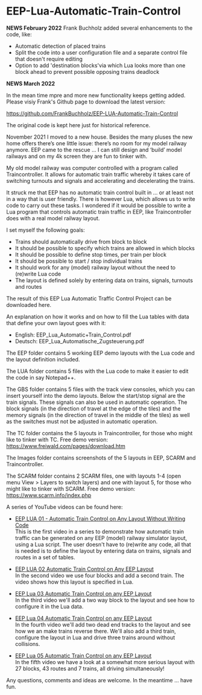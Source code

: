 # EEP-Lua-Automatic-Train-Control

**NEWS February 2022**
Frank Buchholz added several enhancements to the code, like:
 - Automatic detection of placed trains
 - Split the code into a user configuration file and a separate control file that doesn't require editing
 - Option to add 'destination blocks'via which Lua looks more than one block ahead to prevent possible opposing trains deadlock

**NEWS March 2022**

In the mean time mpre and more new functionality keeps getting added. Please visiy Frank's Github page to download the latest version:

https://github.com/FrankBuchholz/EEP-LUA-Automatic-Train-Control

The original code is kept here just for historical reference.

November 2021 I moved to a new house. Besides the many pluses the new home offers there’s one little issue: there’s no room for my model railway anymore. EEP came to the rescue … I can still design and ‘build’ model railways and on my 4k screen they are fun to tinker with.

My old model railway was computer controlled with a program called Traincontroller. It allows for automatic train traffic whereby it takes care of switching turnouts and signals and accelerating and decelerating the trains.

It struck me that EEP has no automatic train control built in … or at least not in a way that is user friendly. There is however Lua, which allows us to write code to carry out these tasks. I wondered if it would be possible to write a Lua program that controls automatic train traffic in EEP, like Traincontroller does with a real model railway layout.

I set myself the following goals:
 - Trains should automatically drive from block to block
 - It should be possible to specify which trains are allowed in which blocks
 - It should be possible to define stop times, per train per block
 - It should be possible to start / stop individual trains
 - It should work for any (model) railway layout without the need to (re)write Lua code 
 - The layout is defined solely by entering data on trains, signals, turnouts and routes

The result of this EEP Lua Automatic Traffic Control Project can be downloaded here.

An explanation on how it works and on how to fill the Lua tables with data that define your own layout goes with it:
 - English: EEP_Lua_Automatic+Train_Control.pdf
 - Deutsch: EEP_Lua_Automatische_Zugsteuerung.pdf

The EEP folder contains 5 working EEP demo layouts with the Lua code and the layout definition included. 

The LUA folder contains 5 files with the Lua code to make it easier to edit the code in say Notepad++.

The GBS folder contains 5 files with the track view consoles, which you can insert yourself into the demo layouts.
Below the start/stop signal are the train signals. These signals can also be used in automatic operation.
The block signals (in the direction of travel at the edge of the tiles) and the memory signals (in the direction of travel in the middle of the tiles) as well as the switches must not be adjusted in automatic operation.

The TC folder contains the 5 layouts in Traincontroller, for those who might like to tinker with TC. Free demo version: https://www.freiwald.com/pages/download.htm

The Images folder contains screenshots of the 5 layouts in EEP, SCARM and Traincontroller.

The SCARM folder contains 2 SCARM files, one with layouts 1-4 (open menu View > Layers to switch layers) and one with layout 5, for those who might like to tinker with SCARM. Free demo version: https://www.scarm.info/index.php

A series of YouTube videos can be found here:

- [EEP LUA 01 - Automatic Train Control on Any Layout Without Writing Code](https://www.youtube.com/watch?v=00TUOHE6jGI&ab_channel=Rudysmodelrailway)<br>
This is the first video in a series to demonstrate how automatic train traffic can be generated on any EEP (model) railway simulator layout, using a Lua script. The user doesn't have to (re)write any code, all that is needed is to define the layout by entering data on trains, signals and routes in a set of tables.

- [EEP LUA 02 Automatic Train Control on Any EEP Layout](https://www.youtube.com/watch?v=vul1iGRF7BM&ab_channel=Rudysmodelrailway)<br>
In the second video we use four blocks and add a second train. The video shows how this layout is specified in Lua.

- [EEP Lua 03 Automatic Train Control on any EEP Layout](https://www.youtube.com/watch?v=Ie-ZppHUU1M&ab_channel=Rudysmodelrailway)<br>
In the third video we'll add a two way block to the layout and see how to configure it in the Lua data.

- [EEP Lua 04 Automatic Train Control on any EEP Layout](https://www.youtube.com/watch?v=3du73eQuRGM&ab_channel=Rudysmodelrailway)<br>
In the fourth video we'll add two dead end tracks to the layout and see how we an make trains reverse there. We'll also add a third train, configure the layout in Lua and drive three trains around without collisions.

- [EEP Lua 05 Automatic Train Control on any EEP Layout](https://www.youtube.com/watch?v=bJ38hEM8wnI&ab_channel=Rudysmodelrailway)<br>
In the fifth video we have a look at a somewhat more serious layout with 27 blocks, 43 routes and 7 trains, all driving simultaneously!

Any questions, comments and ideas are welcome. In the meantime … have fun.

